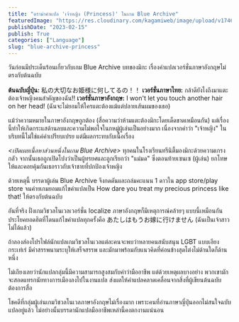 ```yaml
---
title: "ดราม่าคำแปล 'เจ้าหญิง (Princess)' ในเกม Blue Archive"
featuredImage: "https://res.cloudinary.com/kagamiweb/image/upload/v1746286292/blog.coregamehd.com/blue-archive-princess.jpg"
publishDate: "2023-02-15"
publish: True
categories: ["Language"]
slug: "blue-archive-princess"
---
```



วันก่อนมีประเด็นร้อนเกี่ยวกับเกม Blue Archive บทของมิกะ เรื่องคำแปลเวอร์ชั่นภาษาอังกฤษไม่ตรงกับต้นฉบับ

**ต้นฉบับญี่ปุ่น:** 私の大切なお姫様に何してるの！！
**เวอร์ชั่นภาษาไทย:** กล้าดียังไงถึงมาแตะต้องเจ้าหญิงคนสำคัญของฉัน!!
**เวอร์ชั่นภาษาอังกฤษ:** I won't let you touch another hair on her head! (ฉันจะไม่ยอมให้ใครแตะต้องแม้แต่ปลายเส้นผมของเธอ)

แม้ว่าความหมายในภาษาอังกฤษถูกต้อง (สื่อความว่าห้ามแตะต้องมิกะโดยเด็ดขาดเหมือนกัน) แต่เรื่องนี้ทำให้เกิดกระแสด้านลบและความไม่พอใจในกหมู่ผู้เล่นเป็นอย่างมาก เนื่องจากคำว่า "เจ้าหญิง" ในบริบทนี้ไม่ใช่แค่คำเปรียบเปรย แต่มีผลกระทบกับเนื้อเรื่อง

*<เปิดเผยเนื้อหาส่วนหนึ่งในเกม Blue Archive>* ทุกคนในโรงเรียนทรีนิตี้มองมิกะด้วยความเกรงกลัว จากนั้นเธอถูกเปิดโปงว่าเป็นผู้ทรยศและถูกเรียกว่า "แม่มด" ซึ่งตอนท้ายเซนเซ (ผู้เล่น) ยกโทษให้และคอยคุ้มกันเธอราวกับเจ้าชายที่ปกป้องเจ้าหญิง

ด้วยเหตุนี้ บรรดาผู้เล่น Blue Archive จึงกดดันและถล่มคะแนน 1 ดาวใน app store/play store จนค่ายเกมยอมแก้ไขคำแปลเป็น How dare you treat my precious princess like that! ให้ตรงกับต้นฉบับ

อันที่จริง ฝั่งเกมวิชวลโนเวลเวอร์ชั่น localize ภาษาอังกฤษก็มีเหตุการณ์คล้ายๆ แบบนี้เหมือนกัน ประโยคยอดฮิตที่โดนแก้ไขคำแปลทุกครั้งคือ あたしはもうお嫁に行けません (ฉันเป็นเจ้าสาวไม่ได้แล้ว)

ถ้าลองส่องโปรไฟล์นักแปลเกมวิชวลโนเวลแต่ละคนจะพบว่าหลายคนสนับสนุน LGBT แบบเอียงกระเท่เร่ มีคำสรรพนามระบุให้เสร็จสรรพ และมักมาพร้อมกับแนวคิดที่ค่อนข้างสุดโต่งไม่ด้านใดก็ด้านหนึ่ง

ไม่เถียงเลยว่านักแปลกลุ่มนี้มีความสามารถสูงสมกับคำว่ามืออาชีพ แต่ด้วยเหตุผลบางอย่าง พวกเขามักจะสอดแทรกนัยทางการเมืองลงไปในงานแปล ส่งผลให้คำแปลคลาดเคลื่อนจากสิ่งที่ผู้เขียนต้นฉบับต้องการสื่อ

โชคดีที่กลุ่มผู้เล่นเกมวิชวลโนเวลภาษาอังกฤษไม่เรื่องมาก เพราะคนที่อ่านภาษาญี่ปุ่นออกไม่สนใจฉบับแปลอยู่แล้ว ไม่อย่างนั้นบรรดานักแปลมืออาชีพเหล่านี้คงตกงานแน่นอน
